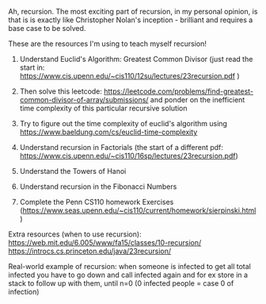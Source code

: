 Ah, recursion. 
The most exciting part of recursion, in my personal opinion, is that is is exactly like Christopher Nolan's inception - brilliant and requires a base case to be solved.

These are the resources I'm using to teach myself recursion! 

1. Understand Euclid's Algorithm: Greatest Common Divisor (just read the start in: https://www.cis.upenn.edu/~cis110/12su/lectures/23recursion.pdf )
2. Then solve this leetcode: https://leetcode.com/problems/find-greatest-common-divisor-of-array/submissions/ and ponder on the inefficient time complexity of this particular recursive solution
3. Try to figure out the time complexity of euclid's algorithm using https://www.baeldung.com/cs/euclid-time-complexity

4. Understand recursion in Factorials (the start of a different pdf: https://www.cis.upenn.edu/~cis110/16sp/lectures/23recursion.pdf)

5. Understand the Towers of Hanoi

6. Understand recursion in the Fibonacci Numbers
7. Complete the Penn CS110 homework Exercises (https://www.seas.upenn.edu/~cis110/current/homework/sierpinski.html)


Extra resources (when to use recursion):
https://web.mit.edu/6.005/www/fa15/classes/10-recursion/
https://introcs.cs.princeton.edu/java/23recursion/

Real-world example of recursion: when someone is infected to get all total infected you have to go down and call infected again and for ex store in a stack to follow up with them, until n=0 (0 infected people = case 0 of infection)
